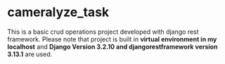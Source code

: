 # cameralyze_task
This is a basic crud operations project developed with django rest framework. Please note that project is built in <b>virtual environment in my localhost</b> and <b>Django Version
3.2.10 and djangorestframework version 3.13.1</b> are used.


